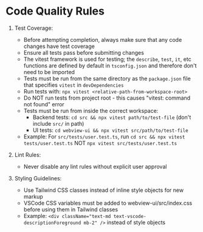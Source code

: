 # Code Quality Rules

1. Test Coverage:

    - Before attempting completion, always make sure that any code changes have test coverage
    - Ensure all tests pass before submitting changes
    - The vitest framework is used for testing; the `describe`, `test`, `it`, etc functions are defined by default in `tsconfig.json` and therefore don't need to be imported
    - Tests must be run from the same directory as the `package.json` file that specifies `vitest` in `devDependencies`
    - Run tests with: `npx vitest <relative-path-from-workspace-root>`
    - Do NOT run tests from project root - this causes "vitest: command not found" error
    - Tests must be run from inside the correct workspace:
        - Backend tests: `cd src && npx vitest path/to/test-file` (don't include `src/` in path)
        - UI tests: `cd webview-ui && npx vitest src/path/to/test-file`
    - Example: For `src/tests/user.test.ts`, run `cd src && npx vitest tests/user.test.ts` NOT `npx vitest src/tests/user.test.ts`

2. Lint Rules:

    - Never disable any lint rules without explicit user approval

3. Styling Guidelines:
    - Use Tailwind CSS classes instead of inline style objects for new markup
    - VSCode CSS variables must be added to webview-ui/src/index.css before using them in Tailwind classes
    - Example: `<div className="text-md text-vscode-descriptionForeground mb-2" />` instead of style objects
